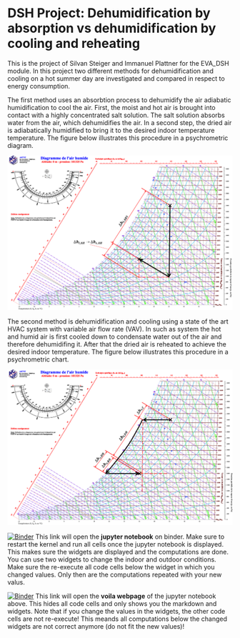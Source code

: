 # DSH Project: Dehumidification by absorption vs dehumidification by cooling and reheating

This is the project of Silvan Steiger and Immanuel Plattner for the EVA_DSH module. In this project two different methods for dehumidification and cooling on a hot summer day are investigated and compared in respect to energy consumption.

The first method uses an absorbtion process to dehumidify the air adiabatic humidification to cool the air. First, the moist and hot air is brought into contact with a highly concentrated salt solution. The salt solution absorbs water from the air, which dehumidifies the air. In a second step, the dried air is adiabatically humidified to bring it to the desired indoor temperature temperature. The figure below illustrates this procedure in a psychrometric diagram.

<img src="./Figures/hx_ABS.png" style="width: 900px; background: white;">

The second method is dehumidification and cooling using a state of the art HVAC system with variable air flow rate (VAV). In such as system the hot and humid air is first cooled down to condensate water out of the air and therefore dehumidifing it. After that the dried air is reheated to achieve the desired indoor temperature. The figure below illustrates this procedure in a psychrometric chart.

<img src="./Figures/hx_CDH.png" style="width: 900px; background: white;">

[![Binder](https://mybinder.org/badge_logo.svg)](https://mybinder.org/v2/gh/hipfel/dshproject/main?labpath=Main.ipynb) This link will open the **jupyter notebook** on binder. Make sure to restart the kernel and run all cells once the jupyter notebook is displayed. This makes sure the widgets are displayed and the computations are done. You can use two widgets to change the indoor and outdoor conditions. Make sure the re-execute all code cells below the widget in which you changed values. Only then are the computations repeated with your new valus.

[![Binder](https://mybinder.org/badge_logo.svg)](https://mybinder.org/v2/gh/hipfel/dshproject/main?urlpath=voila%2Frender%2FMain.ipynb) This link will open the **voila webpage** of the jupyter notebook above. This hides all code cells and only shows you the markdown and widgets. Note that if you change the values in the widgets, the other code cells are not re-execute! This meands all computations below the changed widgets are not correct anymore (do not fit the new values)!